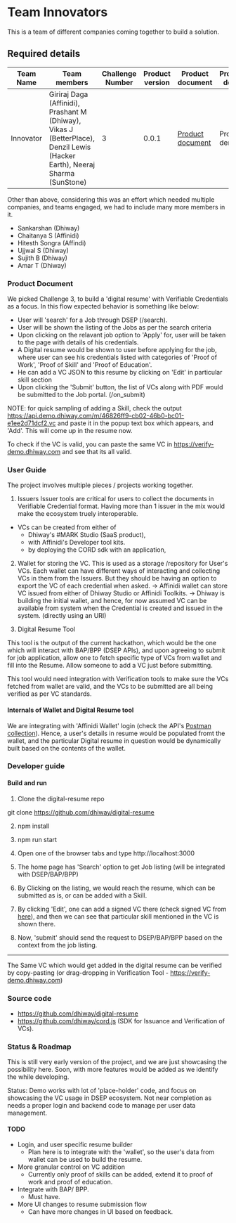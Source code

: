 # Team Innovators

This is a team of different companies coming together to build a solution.

## Required details

| Team Name | Team members | Challenge Number | Product version | Product document | Product demo | User guide | Source code | Developer guide |
|--|--|--|--|--|--|--|--|--|
| Innovator | Giriraj Daga (Affinidi), Prashant M (Dhiway), Vikas J (BetterPlace), Denzil Lewis (Hacker Earth), Neeraj Sharma (SunStone) | 3 | 0.0.1 | [Product document](#product-document) | Product demo | [User guide](#user-guide) | [Source code](#source-code) | [Developer guide](#developer-guide) |


Other than above, considering this was an effort which needed multiple companies, and teams engaged, we had to include many more members in it.

* Sankarshan (Dhiway)
* Chaitanya S (Affinidi)
* Hitesth Songra (Affindi)
* Ujjwal S (Dhiway)
* Sujith B (Dhiway)
* Amar T (Dhiway)

### Product Document

We picked Challenge 3, to build a 'digital resume' with Verifiable Credentials as a focus. In this flow expected behavior is something like below:

 - User will 'search' for a Job through DSEP (/search).
 - User will be shown the listing of the Jobs as per the search criteria
 - Upon clicking on the relavant job option to 'Apply' for, user will be taken to the page with details of his credentials.
 - A Digital resume would be shown to user before applying for the job, where user can see his credentials listed with categories of 'Proof of Work', 'Proof of Skill' and 'Proof of Education'.
 - He can add a VC JSON to this resume by clicking on 'Edit' in particular skill section
 - Upon clicking the 'Submit' button, the list of VCs along with PDF would be submitted to the Job portal. (/on_submit)

NOTE: for quick sampling of adding a Skill, check the output https://api.demo.dhiway.com/m/46826ff9-cb02-46b0-bc01-e1ee2d71dcf2.vc and paste it in the popup text box which appears, and 'Add'. This will come up in the resume now.

To check if the VC is valid, you can paste the same VC in https://verify-demo.dhiway.com and see that its all valid.


### User Guide

The project involves multiple pieces / projects working together.


1. Issuers
  Issuer tools are critical for users to collect the documents in Verifiable Credential format. Having more than 1 issuer in the mix would make the ecosystem truely interoperable.
  - VCs can be created from either of
     - Dhiway's #MARK Studio (SaaS product),
     - with Affinidi's Developer tool kits.
     - by deploying the CORD sdk with an application,

2. Wallet for storing the VC.
  This is used as a storage /repository for User's VCs. Each wallet can have different ways of interacting and collecting VCs in them from the Issuers. But they should be having an option to export the VC of each credential when asked.
  -> Affinidi wallet can store VC issued from either of Dhiway Studio or Affinidi Toolkits.
  -> Dhiway is building the initial wallet, and hence, for now assumed VC can be available from system when the Credential is created and issued in the system. (directly using an URI)

3. Digital Resume Tool

This tool is the output of the current hackathon, which would be the one which will interact with BAP/BPP (DSEP APIs), and upon agreeing to submit for job application, allow one to fetch specific type of VCs from wallet and fill into the Resume. Allow someone to add a VC just before submitting.

This tool would need integration with Verification tools to make sure the VCs fetched from wallet are valid, and the VCs to be submitted are all being verified as per VC standards.


#### Internals of Wallet and Digital Resume tool

We are integrating with 'Affinidi Wallet' login (check the API's [Postman collection](https://www.postman.com/affinididevelopers/workspace/affinidi-developers/overview)). Hence, a user's details in resume would be populated fromt the wallet, and the particular Digital resume in question would be dynamically built based on the contents of the wallet.


### Developer guide

#### Build and run

1. Clone the digital-resume repo

git clone https://github.com/dhiway/digital-resume

2. npm install

3. npm run start

4. Open one of the browser tabs and type http://localhost:3000

5. The home page has 'Search' option to get Job listing (will be integrated with DSEP/BAP/BPP)

6. By Clicking on the listing, we would reach the resume, which can be submitted as is, or can be added with a Skill.

7. By clicking 'Edit', one can add a signed VC there (check signed VC from [here](https://api.demo.dhiway.com/m/46826ff9-cb02-46b0-bc01-e1ee2d71dcf2.vc)), and then we can see that particular skill mentioned in the VC is shown there.

8. Now, 'submit' should send the request to DSEP/BAP/BPP based on the context from the job listing.

----

The Same VC which would get added in the digital resume can be verified by copy-pasting (or drag-dropping in Verification Tool - https://verify-demo.dhiway.com)


### Source code

* https://github.com/dhiway/digital-resume
* https://github.com/dhiway/cord.js (SDK for Issuance and Verification of VCs).


### Status & Roadmap

This is still very early version of the project, and we are just showcasing the possibility here. Soon, with more features would be added as we identify the while developing.

Status: Demo works with lot of 'place-holder' code, and focus on showcasing the VC usage in DSEP ecosystem. Not near completion as needs a proper login and backend code to manage per user data management.

#### TODO

* Login, and user specific resume builder
  - Plan here is to integrate with the 'wallet', so the user's data from wallet can be used to build the resume.
* More granular control on VC addition
  - Currently only proof of skills can be added, extend it to proof of work and proof of education.
* Integrate with BAP/ BPP.
  - Must have.
* More UI changes to resume submission flow
  - Can have more changes in UI based on feedback.


